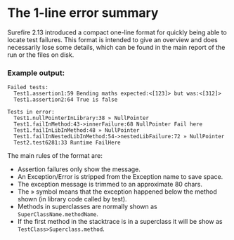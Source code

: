 <!--
Licensed to the Apache Software Foundation (ASF) under one
or more contributor license agreements.  See the NOTICE file
distributed with this work for additional information
regarding copyright ownership.  The ASF licenses this file
to you under the Apache License, Version 2.0 (the
"License"); you may not use this file except in compliance
with the License.  You may obtain a copy of the License at

  http://www.apache.org/licenses/LICENSE-2.0

Unless required by applicable law or agreed to in writing,
software distributed under the License is distributed on an
"AS IS" BASIS, WITHOUT WARRANTIES OR CONDITIONS OF ANY
KIND, either express or implied.  See the License for the
specific language governing permissions and limitations
under the License.
-->

The 1-line error summary
========================

Surefire 2.13 introduced a compact one-line format for quickly being able to locate test failures. This format
is intended to give an overview and does necessarily lose some details, which can be found in the main
report of the run or the files on disk.

### Example output:

    Failed tests:
      Test1.assertion1:59 Bending maths expected:<[123]> but was:<[312]>
      Test1.assertion2:64 True is false

    Tests in error:
      Test1.nullPointerInLibrary:38 » NullPointer
      Test1.failInMethod:43->innerFailure:68 NullPointer Fail here
      Test1.failInLibInMethod:48 » NullPointer
      Test1.failInNestedLibInMethod:54->nestedLibFailure:72 » NullPointer
      Test2.test6281:33 Runtime FailHere

The main rules of the format are:

 * Assertion failures only show the message.
 * An Exception/Error is stripped from the Exception name to save space.
 * The exception message is trimmed to an approximate 80 chars.
 * The » symbol means that the exception happened below the method shown (in library code called by test).
 * Methods in superclasses are normally shown as `SuperClassName.methodName`.
 * If the first method in the stacktrace is in a superclass it will be show as `TestClass>Superclass.method`.
